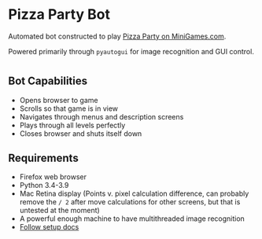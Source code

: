 # Pizza Party Bot

Automated bot constructed to play [Pizza Party on MiniGames.com](https://www.minigames.com/games/pizza-party). 

Powered primarily through `pyautogui` for image recognition and GUI control.
#

## Bot Capabilities
- Opens browser to game
- Scrolls so that game is in view
- Navigates through menus and description screens
- Plays through all levels perfectly
- Closes browser and shuts itself down

## Requirements
- Firefox web browser
- Python 3.4-3.9
- Mac Retina display (Points v. pixel calculation difference, can probably remove the `/ 2` after move calculations for other screens, but that is untested at the moment)
- A powerful enough machine to have multithreaded image recognition
- [Follow setup docs](https://github.com/Ravveni/PizzaPartyBot/blob/main/Setup.md)

